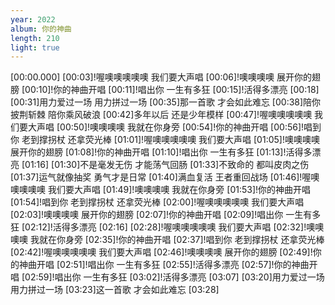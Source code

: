 ```yaml
---
year: 2022
album: 你的神曲
length: 210
light: true
---
```

[00:00.000]
[00:03]!喔噢噢噢噢噢 我们要大声唱
[00:06]!噢噢噢噢 展开你的翅膀
[00:10]!你的神曲开唱
[00:11]!唱出你 一生有多狂
[00:15]!活得多漂亮
[00:18]
[00:31]用力爱过一场 用力拼过一场
[00:35]那一首歌 才会如此难忘
[00:38]陪你披荆斩棘 陪你乘风破浪
[00:42]多年以后 还是少年模样
[00:47]!喔噢噢噢噢噢 我们要大声唱
[00:50]!噢噢噢噢 我就在你身旁
[00:54]!你的神曲开唱
[00:56]!唱到你 老到撑拐杖 还拿荧光棒
[01:01]!喔噢噢噢噢噢 我们要大声唱
[01:05]!噢噢噢噢 展开你的翅膀
[01:08]!你的神曲开唱
[01:10]!唱出你 一生有多狂
[01:13]!活得多漂亮
[01:16]
[01:30]不是毫发无伤 才能荡气回肠
[01:33]不致命的 都叫皮肉之伤
[01:37]运气就像抽奖 勇气才是日常
[01:40]满血复活 王者重回战场
[01:46]!喔噢噢噢噢噢 我们要大声唱
[01:49]!噢噢噢噢 我就在你身旁
[01:53]!你的神曲开唱
[01:54]!唱到你 老到撑拐杖 还拿荧光棒
[02:00]!喔噢噢噢噢噢 我们要大声唱
[02:03]!噢噢噢噢 展开你的翅膀
[02:07]!你的神曲开唱
[02:09]!唱出你 一生有多狂
[02:12]!活得多漂亮
[02:16]
[02:28]!喔噢噢噢噢噢 我们要大声唱
[02:32]!噢噢噢噢 我就在你身旁
[02:35]!你的神曲开唱
[02:37]!唱到你 老到撑拐杖 还拿荧光棒
[02:42]!喔噢噢噢噢噢 我们要大声唱
[02:46]!噢噢噢噢 展开你的翅膀
[02:49]!你的神曲开唱
[02:51]!唱出你 一生有多狂
[02:55]!活得多漂亮
[02:57]!你的神曲开唱
[02:59]!唱出你 一生有多狂
[03:02]!活得多漂亮
[03:07]
[03:20]用力爱过一场 用力拼过一场
[03:23]这一首歌 才会如此难忘
[03:28]